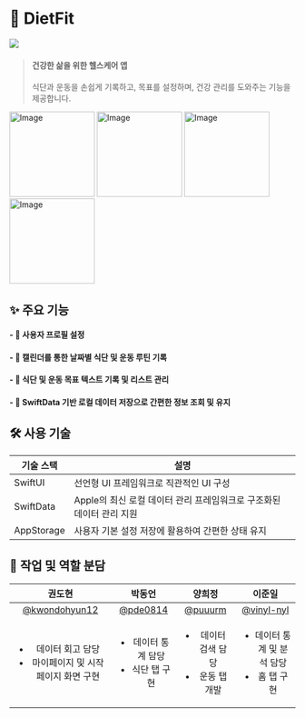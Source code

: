 # 🍎 DietFit  
<img src="https://img.shields.io/badge/swift-%23FA7343.svg?&style=for-the-badge&logo=swift&logoColor=white" />

> #### 건강한 삶을 위한 헬스케어 앱
> 식단과 운동을 손쉽게 기록하고, 목표를 설정하며, 건강 관리를 도와주는 기능을 제공합니다.

<img width="150" alt="Image" src="https://github.com/user-attachments/assets/3b66fcec-df32-439f-a205-aa70517594c8" />
<img width="150" alt="Image" src="https://github.com/user-attachments/assets/e7c14bd7-388d-48d2-b5bd-96cbec49126b" />
<img width="150" alt="Image" src="https://github.com/user-attachments/assets/96fc14a1-03a8-410a-93be-ed3c4f2e11c2" />
<img width="150" alt="Image" src="https://github.com/user-attachments/assets/6f2edecc-fc0c-4116-826c-7c65ce26b4a3" />

## ✨ 주요 기능

#### - 👤 사용자 프로필 설정
#### - 📅 캘린더를 통한 날짜별 식단 및 운동 루틴 기록
#### - 📝 식단 및 운동 목표 텍스트 기록 및 리스트 관리
#### - 💾 SwiftData 기반 로컬 데이터 저장으로 간편한 정보 조회 및 유지


## 🛠 사용 기술

| 기술 스택    | 설명                                  |
| ---------- | ---------------------------------------------- |
| SwiftUI | 선언형 UI 프레임워크로 직관적인 UI 구성             |
| SwiftData	 | Apple의 최신 로컬 데이터 관리 프레임워크로 구조화된 데이터 관리 지원            |
| AppStorage | 사용자 기본 설정 저장에 활용하여 간편한 상태 유지           |

   
## 🙌 작업 및 역할 분담
| 권도현 | 박동언 | 양희정 | 이준일 |
|:------:|:------:|:------:|:------:|
| [@kwondohyun12](https://github.com/kwondohyun12)| [@pde0814](https://github.com/pde0814) | [@puuurm](https://github.com/puuurm) |[@vinyl-nyl](https://github.com/vinyl-nyl) |
| <ul><li>데이터 회고 담당</li><li>마이페이지 및 시작페이지 화면 구현</li></ul> | <ul><li>데이터 통계 담당</li><li>식단 탭 구현</li></ul> | <ul><li>데이터 검색 담당</li><li>운동 탭 개발</li></ul> |<ul><li>데이터 통계 및 분석 담당</li><li>홈 탭 구현</li></ul> |
